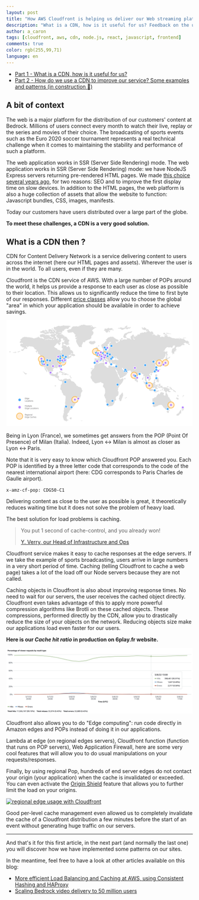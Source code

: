 ```yaml
---
layout: post
title: "How AWS Cloudfront is helping us deliver our Web streaming platform? - Part 1"
description: "What is a CDN, how is it useful for us? Feedback on the use of the AWS Cloudfront service for the deployment of high traffic web applications. Configuration example, best practices."
author: a_caron
tags: [cloudfront, aws, cdn, node.js, react, javascript, frontend]
comments: true
color: rgb(255,99,71)
language: en
---
```


- [Part 1 - What is a CDN, how is it useful for us?](/cloudfront-web-streaming-platform-part-1/)
- [Part 2 - How do we use a CDN to improve our service? Some examples and patterns (in construction 🚧)](/)

## A bit of context

The web is a major platform for the distribution of our customers' content at Bedrock.
Millions of users connect every month to watch their live, replay or the series and movies of their choice.
The broadcasting of sports events such as the Euro 2020 soccer tournament represents a real technical challenge when it comes to maintaining the stability and performance of such a platform.

The web application works in SSR (Server Side Rendering) mode.
The web application works in SSR (Server Side Rendering) mode: we have NodeJS Express servers returning pre-rendered HTML pages.
We made [this choice several years ago](https://tech.bedrockstreaming.com/spa-mode-isomorphism-js/), for two reasons: SEO and to improve the first display time on slow devices.
In addition to the HTML pages, the web platform is also a huge collection of assets that allow the website to function: Javascript bundles, CSS, images, manifests.

Today our customers have users distributed over a large part of the globe.

**To meet these challenges, a CDN is a very good solution.**

## What is a CDN then ?

CDN for Content Delivery Network is a service delivering content to users across the internet (here our HTML pages and assets).
Wherever the user is in the world.
To all users, even if they are many.

Cloudfront is the CDN service of AWS.
With a large number of POPs around the world, it helps us provide a response to each user as close as possible to their location.
This allows us to significantly reduce the time to first byte of our responses.
Different [price classes](https://docs.aws.amazon.com/AmazonCloudFront/latest/DeveloperGuide/PriceClass.html) allow you to choose the global "area" in which your application should be available in order to achieve savings.

![Worldmap of AWS cloudfront edges](/images/posts/cloudfront-web-streaming-platform/edges.png)

Being in Lyon (France), we sometimes get answers from the POP (Point Of Presence) of Milan (Italia).
Indeed, Lyon <-> Milan is almost as closer as Lyon <-> Paris.

Note that it is very easy to know which Cloudfront POP answered you.
Each POP is identified by a three letter code that corresponds to the code of the nearest international airport (here: CDG corresponds to Paris Charles de Gaulle airport).

```
x-amz-cf-pop: CDG50-C1
```

Delivering content as close to the user as possible is great, it theoretically reduces waiting time but it does not solve the problem of heavy load.

The best solution for load problems is caching.

> You put 1 second of cache-control, and you already won!
>
> [Y. Verry, our Head of Infrastructure and Ops](https://twitter.com/yverry)


Cloudfront service makes it easy to cache responses at the edge servers.
If we take the example of sports broadcasting, users arrive in large numbers in a very short period of time.
Caching (telling Cloudfront to cache a web page) takes a lot of the load off our Node servers because they are not called.

Caching objects in Cloudfront is also about improving response times.
No need to wait for our servers, the user receives the cached object directly.
Cloudfront even takes advantage of this to apply more powerful compression algorithms like Brotli on these cached objects.
These compressions, performed directly by the CDN, allow you to drastically reduce the size of your objects on the network.
Reducing objects size make our applications load even faster for our users.

**Here is our _Cache hit ratio_ in production on 6play.fr website.**

![cache hit ratio graph showing that we have 99.10% of cache hit rate for our main website](/images/posts/cloudfront-web-streaming-platform/cache-hit-ratio.png)

Cloudfront also allows you to do "Edge computing": run code directly in Amazon edges and POPs instead of doing it in our applications.

Lambda at edge (on regional edges servers), Cloudfront function (function that runs on POP servers), Web Application Firewall, here are some very cool features that will allow you to do usual manipulations on your requests/responses.

Finally, by using regional Pop, hundreds of end server edges do not contact your origin (your application) when the cache is invalidated or exceeded.
You can even activate the [Origin Shield](https://docs.aws.amazon.com/AmazonCloudFront/latest/DeveloperGuide/origin-shield.html) feature that allows you to further limit the load on your origins.

[![regional edge usage with Cloudfront](/images/posts/cloudfront-web-streaming-platform/regional.png)](/images/posts/cloudfront-web-streaming-platform/regional.png)

Good per-level cache management even allowed us to completely invalidate the cache of a Cloudfront distribution a few minutes before the start of an event without generating huge traffic on our servers.

---

And that's it for this first article, in the next part (and normally the last one) you will discover how we have implemented some patterns on our sites.

In the meantime, feel free to have a look at other articles available on this blog:

- [More efficient Load Balancing and Caching at AWS, using Consistent Hashing and HAProxy](https://tech.bedrockstreaming.com/2021/11/18/hsdo.html)
- [Scaling Bedrock video delivery to 50 million users](https://tech.bedrockstreaming.com/2021/12/15/scaling-bedrock-video-delivery-to-50-million-users.html)